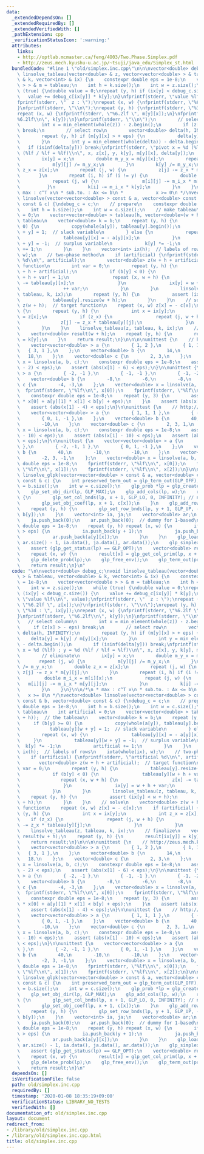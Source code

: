 ```yaml
---
data:
  _extendedDependsOn: []
  _extendedRequiredBy: []
  _extendedVerifiedWith: []
  _pathExtension: cpp
  _verificationStatusIcon: ':warning:'
  attributes:
    links:
    - http://optlab.mcmaster.ca/feng/4O03/Two.Phase.Simplex.pdf
    - http://zeus.mech.kyushu-u.ac.jp/~tsuji/java_edu/Simplex_st.html
  bundledCode: "#line 1 \"old/simplex.inc.cpp\"\n\n\nvector<double> debug_c;\nvoid\
    \ linsolve_tableau(vector<double> & z, vector<vector<double> > & tableau, vector<double>\
    \ & k, vector<int> & ix) {\n    constexpr double eps = 1e-8;\n    vector<vector<double\
    \ > > & m = tableau;\n    int h = k.size();\n    int w = z.size();\n    while\
    \ (true) {\ndouble value = 0;\nrepeat (y, h) if (ix[y] < debug_c.size()) {\n \
    \   value += debug_c[ix[y]] * k[y];\n}\nfprintf(stderr, \"value %lf\\n\", value);\n\
    fprintf(stderr, \"  z : \");\nrepeat (x, w) {\nfprintf(stderr, \"%6.2lf \", z[x]);\n\
    }\nfprintf(stderr, \"\\n\");\nrepeat (y, h) {\nfprintf(stderr, \"%3d : \", ix[y]);\n\
    repeat (x, w) {\nfprintf(stderr, \"%6.2lf \", m[y][x]);\n}\nfprintf(stderr, \"\
    %6.2lf\\n\", k[y]);\n}\nfprintf(stderr, \"\\n\");\n        // select column\n\
    \        int x = min_element(whole(z)) - z.begin();\n        if (z[x] > - eps)\
    \ break;\n        // select row\n        vector<double> delta(h, INFINITY);\n\
    \        repeat (y, h) if (m[y][x] > + eps) {\n            delta[y] = k[y] / m[y][x];\n\
    \        }\n        int y = min_element(whole(delta)) - delta.begin();\n     \
    \   if (isinf(delta[y])) break;\nfprintf(stderr, \"pivot x = %d (%lf) ; y = %d\
    \ (%lf / %lf = %lf)\\n\", x, z[x], y, k[y], m[y][x], delta[y]);\n        // eliminate\n\
    \        ix[y] = x;\n        double m_y_x = m[y][x];\n        repeat (j, w) {\n\
    \            m[y][j] /= m_y_x;\n        }\n        k[y] /= m_y_x;\n        double\
    \ z_x = z[x];\n        repeat (j, w) {\n            z[j] -= z_x * m[y][j];\n \
    \       }\n        repeat (i, h) if (i != y) {\n            double m_i_x = m[i][x];\n\
    \            repeat (j, w) {\n                m[i][j] -= m_i_x * m[y][j];\n  \
    \          }\n            k[i] -= m_i_x * k[y];\n        }\n    }\n}\n\n/*\n *\
    \ max : c^T x\n * sub.to. : Ax <= b\n *            x >= 0\n */\nvector<double>\
    \ linsolve(vector<vector<double> > const & a, vector<double> const & b, vector<double>\
    \ const & c) {\ndebug_c = c;\n    // prepare\n    constexpr double eps = 1e-8;\n\
    \    int h = b.size();\n    int w = c.size();\n    // make tableau\n    int artificial\
    \ = 0;\n    vector<vector<double> > tableau(h, vector<double>(w + h));  // the\
    \ tableau\n    vector<double> k = b;\n    repeat (y, h) {\n        if (b[y] >=\
    \ 0) {\n            copy(whole(a[y]), tableau[y].begin());\n            tableau[y][w\
    \ + y] = 1;  // slack variable\n        } else {\n            repeat (x, w) {\n\
    \                tableau[y][x] = - a[y][x];\n            }\n            tableau[y][w\
    \ + y] = -1;  // surplus variable\n            k[y] *= -1;\n            artificial\
    \ += 1;\n        }\n    }\n    vector<int> ix(h);  // labels of rows\n    iota(whole(ix),\
    \ w);\n    // two-phase method\n    if (artificial) {\nfprintf(stderr, \"artificial\
    \ %d\\n\", artificial);\n        vector<double> z(w + h + artificial);  // target\
    \ function\n        int var = 0;\n        repeat (y, h) {\n            tableau[y].resize(w\
    \ + h + artificial);\n            if (b[y] < 0) {\n                tableau[y][w\
    \ + h + var] = 1;\n                repeat (x, w + h) {\n                    z[x]\
    \ -= tableau[y][x];\n                }\n                ix[y] = w + h + var;\n\
    \                ++ var;\n            }\n        }\n        linsolve_tableau(z,\
    \ tableau, k, ix);\n        repeat (y, h) {\n            assert (ix[y] < w + h);\n\
    \            tableau[y].resize(w + h);\n        }\n    }\n    // solve\n    vector<double>\
    \ z(w + h);  // target function\n    repeat (x, w) z[x] = - c[x];\n    if (artificial)\
    \ {\n        repeat (y, h) {\n            int x = ix[y];\n            int z_x\
    \ = z[x];\n            if (z_x) {\n                repeat (j, w + h) {\n     \
    \               z[j] -= z_x * tableau[y][j];\n                }\n            }\n\
    \        }\n    }\n    linsolve_tableau(z, tableau, k, ix);\n    // finalize\n\
    \    vector<double> result(w + h);\n    repeat (y, h) {\n        result[ix[y]]\
    \ = k[y];\n    }\n    return result;\n}\n\n\n\nunittest {\n    // http://zeus.mech.kyushu-u.ac.jp/~tsuji/java_edu/Simplex_st.html\n\
    \    vector<vector<double> > a {\n        { 1, 2 },\n        { 1, 1 },\n     \
    \   { 3, 1 },\n    };\n    vector<double> b {\n        14,\n        8,\n     \
    \   18,\n    };\n    vector<double> c {\n        2, 3,\n    };\n    vector<double>\
    \ x = linsolve(a, b, c);\n    constexpr double eps = 1e-8;\n    assert (abs(x[0]\
    \ - 2) < eps);\n    assert (abs(x[1] - 6) < eps);\n}\n\nunittest {\n    vector<vector<double>\
    \ > a {\n        { -2, -1 },\n        { -1, -1 },\n        { -1, -2 },\n    };\n\
    \    vector<double> b {\n        -8,\n        -6,\n        -8,\n    };\n    vector<double>\
    \ c {\n        -4, -3,\n    };\n    vector<double> x = linsolve(a, b, c);\n  \
    \  fprintf(stderr, \"%lf\\n\", x[0]);\n    fprintf(stderr, \"%lf\\n\", x[1]);\n\
    \    constexpr double eps = 1e-8;\n    repeat (y, 3) {\n        assert (a[y][0]\
    \ * x[0] + a[y][1] * x[1] < b[y] + eps);\n    }\n    assert (abs(x[0] - 2) < eps);\n\
    \    assert (abs(x[1] - 4) < eps);\n}\n\nunittest {\n    // http://optlab.mcmaster.ca/feng/4O03/Two.Phase.Simplex.pdf\n\
    \    vector<vector<double> > a {\n        { 1, 1, 1 },\n        { -2, -1, 1 },\n\
    \        { 0, 1, -1 },\n    };\n    vector<double> b {\n        40,\n        -10,\n\
    \        -10,\n    };\n    vector<double> c {\n        2, 3, 1,\n    };\n    vector<double>\
    \ x = linsolve(a, b, c);\n    constexpr double eps = 1e-8;\n    assert (abs(x[0]\
    \ - 10) < eps);\n    assert (abs(x[1] - 10) < eps);\n    assert (abs(x[2] - 20)\
    \ < eps);\n}\n\nunittest {\n    vector<vector<double> > a {\n        { 1, 1, 1\
    \ },\n        { -2, -1, 1 },\n        { 0, 1, -1 },\n    };\n    vector<double>\
    \ b {\n        40,\n        -10,\n        -10,\n    };\n    vector<double> c {\n\
    \        -2, 3, -1,\n    };\n    vector<double> x = linsolve(a, b, c);\n    constexpr\
    \ double eps = 1e-8;\n    fprintf(stderr, \"%lf\\n\", x[0]);\n    fprintf(stderr,\
    \ \"%lf\\n\", x[1]);\n    fprintf(stderr, \"%lf\\n\", x[2]);\n}\n\n\nvector<double>\
    \ linsolve_glpk(vector<vector<double> > const & a, vector<double> const & b, vector<double>\
    \ const & c) {\n    int preserved_term_out = glp_term_out(GLP_OFF);\n    int h\
    \ = b.size();\n    int w = c.size();\n    glp_prob *lp = glp_create_prob();\n\
    \    glp_set_obj_dir(lp, GLP_MAX);\n    glp_add_cols(lp, w);\n    repeat (x, w)\
    \ {\n        glp_set_col_bnds(lp, x + 1, GLP_LO, 0, INFINITY); // non-negative\n\
    \        glp_set_obj_coef(lp, x + 1, c[x]);\n    }\n    glp_add_rows(lp, h);\n\
    \    repeat (y, h) {\n        glp_set_row_bnds(lp, y + 1, GLP_UP, - INFINITY,\
    \ b[y]);\n    }\n    vector<int> ia, ja;\n    vector<double> ar;\n    ia.push_back(0);\n\
    \    ja.push_back(0);\n    ar.push_back(0);  // dummy for 1-based\n    constexpr\
    \ double eps = 1e-8;\n    repeat (y, h) repeat (x, w) {\n        if (abs(a[y][x])\
    \ > eps) {\n            ia.push_back(y + 1);\n            ja.push_back(x + 1);\n\
    \            ar.push_back(a[y][x]);\n        }\n    }\n    glp_load_matrix(lp,\
    \ ar.size() - 1, ia.data(), ja.data(), ar.data());\n    glp_simplex(lp, NULL);\n\
    \    assert (glp_get_status(lp) == GLP_OPT);\n    vector<double> result(w);\n\
    \    repeat (x, w) {\n        result[x] = glp_get_col_prim(lp, x + 1);\n    }\n\
    \    glp_delete_prob(lp);\n    glp_free_env();\n    glp_term_out(preserved_term_out);\n\
    \    return result;\n}\n"
  code: "\n\nvector<double> debug_c;\nvoid linsolve_tableau(vector<double> & z, vector<vector<double>\
    \ > & tableau, vector<double> & k, vector<int> & ix) {\n    constexpr double eps\
    \ = 1e-8;\n    vector<vector<double > > & m = tableau;\n    int h = k.size();\n\
    \    int w = z.size();\n    while (true) {\ndouble value = 0;\nrepeat (y, h) if\
    \ (ix[y] < debug_c.size()) {\n    value += debug_c[ix[y]] * k[y];\n}\nfprintf(stderr,\
    \ \"value %lf\\n\", value);\nfprintf(stderr, \"  z : \");\nrepeat (x, w) {\nfprintf(stderr,\
    \ \"%6.2lf \", z[x]);\n}\nfprintf(stderr, \"\\n\");\nrepeat (y, h) {\nfprintf(stderr,\
    \ \"%3d : \", ix[y]);\nrepeat (x, w) {\nfprintf(stderr, \"%6.2lf \", m[y][x]);\n\
    }\nfprintf(stderr, \"%6.2lf\\n\", k[y]);\n}\nfprintf(stderr, \"\\n\");\n     \
    \   // select column\n        int x = min_element(whole(z)) - z.begin();\n   \
    \     if (z[x] > - eps) break;\n        // select row\n        vector<double>\
    \ delta(h, INFINITY);\n        repeat (y, h) if (m[y][x] > + eps) {\n        \
    \    delta[y] = k[y] / m[y][x];\n        }\n        int y = min_element(whole(delta))\
    \ - delta.begin();\n        if (isinf(delta[y])) break;\nfprintf(stderr, \"pivot\
    \ x = %d (%lf) ; y = %d (%lf / %lf = %lf)\\n\", x, z[x], y, k[y], m[y][x], delta[y]);\n\
    \        // eliminate\n        ix[y] = x;\n        double m_y_x = m[y][x];\n \
    \       repeat (j, w) {\n            m[y][j] /= m_y_x;\n        }\n        k[y]\
    \ /= m_y_x;\n        double z_x = z[x];\n        repeat (j, w) {\n           \
    \ z[j] -= z_x * m[y][j];\n        }\n        repeat (i, h) if (i != y) {\n   \
    \         double m_i_x = m[i][x];\n            repeat (j, w) {\n             \
    \   m[i][j] -= m_i_x * m[y][j];\n            }\n            k[i] -= m_i_x * k[y];\n\
    \        }\n    }\n}\n\n/*\n * max : c^T x\n * sub.to. : Ax <= b\n *         \
    \   x >= 0\n */\nvector<double> linsolve(vector<vector<double> > const & a, vector<double>\
    \ const & b, vector<double> const & c) {\ndebug_c = c;\n    // prepare\n    constexpr\
    \ double eps = 1e-8;\n    int h = b.size();\n    int w = c.size();\n    // make\
    \ tableau\n    int artificial = 0;\n    vector<vector<double> > tableau(h, vector<double>(w\
    \ + h));  // the tableau\n    vector<double> k = b;\n    repeat (y, h) {\n   \
    \     if (b[y] >= 0) {\n            copy(whole(a[y]), tableau[y].begin());\n \
    \           tableau[y][w + y] = 1;  // slack variable\n        } else {\n    \
    \        repeat (x, w) {\n                tableau[y][x] = - a[y][x];\n       \
    \     }\n            tableau[y][w + y] = -1;  // surplus variable\n          \
    \  k[y] *= -1;\n            artificial += 1;\n        }\n    }\n    vector<int>\
    \ ix(h);  // labels of rows\n    iota(whole(ix), w);\n    // two-phase method\n\
    \    if (artificial) {\nfprintf(stderr, \"artificial %d\\n\", artificial);\n \
    \       vector<double> z(w + h + artificial);  // target function\n        int\
    \ var = 0;\n        repeat (y, h) {\n            tableau[y].resize(w + h + artificial);\n\
    \            if (b[y] < 0) {\n                tableau[y][w + h + var] = 1;\n \
    \               repeat (x, w + h) {\n                    z[x] -= tableau[y][x];\n\
    \                }\n                ix[y] = w + h + var;\n                ++ var;\n\
    \            }\n        }\n        linsolve_tableau(z, tableau, k, ix);\n    \
    \    repeat (y, h) {\n            assert (ix[y] < w + h);\n            tableau[y].resize(w\
    \ + h);\n        }\n    }\n    // solve\n    vector<double> z(w + h);  // target\
    \ function\n    repeat (x, w) z[x] = - c[x];\n    if (artificial) {\n        repeat\
    \ (y, h) {\n            int x = ix[y];\n            int z_x = z[x];\n        \
    \    if (z_x) {\n                repeat (j, w + h) {\n                    z[j]\
    \ -= z_x * tableau[y][j];\n                }\n            }\n        }\n    }\n\
    \    linsolve_tableau(z, tableau, k, ix);\n    // finalize\n    vector<double>\
    \ result(w + h);\n    repeat (y, h) {\n        result[ix[y]] = k[y];\n    }\n\
    \    return result;\n}\n\n\n\nunittest {\n    // http://zeus.mech.kyushu-u.ac.jp/~tsuji/java_edu/Simplex_st.html\n\
    \    vector<vector<double> > a {\n        { 1, 2 },\n        { 1, 1 },\n     \
    \   { 3, 1 },\n    };\n    vector<double> b {\n        14,\n        8,\n     \
    \   18,\n    };\n    vector<double> c {\n        2, 3,\n    };\n    vector<double>\
    \ x = linsolve(a, b, c);\n    constexpr double eps = 1e-8;\n    assert (abs(x[0]\
    \ - 2) < eps);\n    assert (abs(x[1] - 6) < eps);\n}\n\nunittest {\n    vector<vector<double>\
    \ > a {\n        { -2, -1 },\n        { -1, -1 },\n        { -1, -2 },\n    };\n\
    \    vector<double> b {\n        -8,\n        -6,\n        -8,\n    };\n    vector<double>\
    \ c {\n        -4, -3,\n    };\n    vector<double> x = linsolve(a, b, c);\n  \
    \  fprintf(stderr, \"%lf\\n\", x[0]);\n    fprintf(stderr, \"%lf\\n\", x[1]);\n\
    \    constexpr double eps = 1e-8;\n    repeat (y, 3) {\n        assert (a[y][0]\
    \ * x[0] + a[y][1] * x[1] < b[y] + eps);\n    }\n    assert (abs(x[0] - 2) < eps);\n\
    \    assert (abs(x[1] - 4) < eps);\n}\n\nunittest {\n    // http://optlab.mcmaster.ca/feng/4O03/Two.Phase.Simplex.pdf\n\
    \    vector<vector<double> > a {\n        { 1, 1, 1 },\n        { -2, -1, 1 },\n\
    \        { 0, 1, -1 },\n    };\n    vector<double> b {\n        40,\n        -10,\n\
    \        -10,\n    };\n    vector<double> c {\n        2, 3, 1,\n    };\n    vector<double>\
    \ x = linsolve(a, b, c);\n    constexpr double eps = 1e-8;\n    assert (abs(x[0]\
    \ - 10) < eps);\n    assert (abs(x[1] - 10) < eps);\n    assert (abs(x[2] - 20)\
    \ < eps);\n}\n\nunittest {\n    vector<vector<double> > a {\n        { 1, 1, 1\
    \ },\n        { -2, -1, 1 },\n        { 0, 1, -1 },\n    };\n    vector<double>\
    \ b {\n        40,\n        -10,\n        -10,\n    };\n    vector<double> c {\n\
    \        -2, 3, -1,\n    };\n    vector<double> x = linsolve(a, b, c);\n    constexpr\
    \ double eps = 1e-8;\n    fprintf(stderr, \"%lf\\n\", x[0]);\n    fprintf(stderr,\
    \ \"%lf\\n\", x[1]);\n    fprintf(stderr, \"%lf\\n\", x[2]);\n}\n\n\nvector<double>\
    \ linsolve_glpk(vector<vector<double> > const & a, vector<double> const & b, vector<double>\
    \ const & c) {\n    int preserved_term_out = glp_term_out(GLP_OFF);\n    int h\
    \ = b.size();\n    int w = c.size();\n    glp_prob *lp = glp_create_prob();\n\
    \    glp_set_obj_dir(lp, GLP_MAX);\n    glp_add_cols(lp, w);\n    repeat (x, w)\
    \ {\n        glp_set_col_bnds(lp, x + 1, GLP_LO, 0, INFINITY); // non-negative\n\
    \        glp_set_obj_coef(lp, x + 1, c[x]);\n    }\n    glp_add_rows(lp, h);\n\
    \    repeat (y, h) {\n        glp_set_row_bnds(lp, y + 1, GLP_UP, - INFINITY,\
    \ b[y]);\n    }\n    vector<int> ia, ja;\n    vector<double> ar;\n    ia.push_back(0);\n\
    \    ja.push_back(0);\n    ar.push_back(0);  // dummy for 1-based\n    constexpr\
    \ double eps = 1e-8;\n    repeat (y, h) repeat (x, w) {\n        if (abs(a[y][x])\
    \ > eps) {\n            ia.push_back(y + 1);\n            ja.push_back(x + 1);\n\
    \            ar.push_back(a[y][x]);\n        }\n    }\n    glp_load_matrix(lp,\
    \ ar.size() - 1, ia.data(), ja.data(), ar.data());\n    glp_simplex(lp, NULL);\n\
    \    assert (glp_get_status(lp) == GLP_OPT);\n    vector<double> result(w);\n\
    \    repeat (x, w) {\n        result[x] = glp_get_col_prim(lp, x + 1);\n    }\n\
    \    glp_delete_prob(lp);\n    glp_free_env();\n    glp_term_out(preserved_term_out);\n\
    \    return result;\n}\n"
  dependsOn: []
  isVerificationFile: false
  path: old/simplex.inc.cpp
  requiredBy: []
  timestamp: '2020-01-08 18:35:19+09:00'
  verificationStatus: LIBRARY_NO_TESTS
  verifiedWith: []
documentation_of: old/simplex.inc.cpp
layout: document
redirect_from:
- /library/old/simplex.inc.cpp
- /library/old/simplex.inc.cpp.html
title: old/simplex.inc.cpp
---
```

